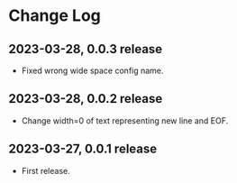 # Change Log

## 2023-03-28, 0.0.3 release

* Fixed wrong wide space config name.

## 2023-03-28, 0.0.2 release

* Change width=0 of text representing new line and EOF.

## 2023-03-27, 0.0.1 release

* First release.
